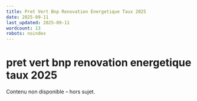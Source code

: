 ```yaml
---
title: Pret Vert Bnp Renovation Energetique Taux 2025
date: 2025-09-11
last_updated: 2025-09-11
wordcount: 13
robots: noindex
---
```


# pret vert bnp renovation energetique taux 2025

Contenu non disponible – hors sujet.
